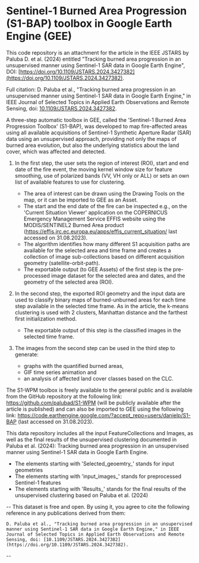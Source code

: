 # Sentinel-1 Burned Area Progression (S1-BAP) toolbox in Google Earth Engine (GEE)
This code repository is an attachment for the article in the IEEE JSTARS by Paluba D. et al. (2024) entitled "Tracking burned area progression in an unsupervised manner using Sentinel-1 SAR data in Google Earth Engine", DOI: [https://doi.org/10.1109/JSTARS.2024.3427382](https://doi.org/10.1109/JSTARS.2024.3427382).

Full citation: D. Paluba et al., "Tracking burned area progression in an unsupervised manner using Sentinel-1 SAR data in Google Earth Engine," in IEEE Journal of Selected Topics in Applied Earth Observations and Remote Sensing, doi: [10.1109/JSTARS.2024.3427382](https://doi.org/10.1109/JSTARS.2024.3427382).

A three-step automatic toolbox in GEE, called the 'Sentinel-1 Burned Area Progression Toolbox' (S1-BAP), was developed to map fire-affected areas using all available acquisitions of Sentinel-1 Synthetic Aperture Radar (SAR) data using an unsupervised approach, providing not only the maps of burned area evolution, but also the underlying statistics about the land cover, which was affected and detected. 

1. In the first step, the user sets the region of interest (ROI), start and end date of the fire event, the moving kernel window size for feature smoothing, use of polarized bands (VV, VH only or ALL) or sets an own list of available features to use for clustering.
    - The area of interest can be drawn using the Drawing Tools on the map, or it can be imported to GEE as an Asset.
    - The start and the end date of the fire can be inspected e.g., on the 'Current Situation Viewer' application on the COPERNICUS Emergency Management Service EFFIS website using the MODIS/SENTINEL2 Burned Area product (https://effis.jrc.ec.europa.eu/apps/effis_current_situation/ last accessed on 31.08.2023).
    - The algorithm identifies how many different S1 acquisition paths are available for the selected area and time frame and creates a collection of image sub-collections based on different acquisition geometry (satellite-orbit-path).
    - The exportable output (to GEE Assets) of the first step is the pre-processed image dataset for the selected area and dates, and the geometry of the selected area (ROI).

2. In the second step, the exported ROI geometry and the input data are used to classify binary maps of burned-unburned areas for each time step available in the selected time frame. As in the article, the k-means clustering is used with 2 clusters, Manhattan distance and the farthest first initialization method.
    - The exportable output of this step is the classified images in the selected time frame.

3. The images from the second step can be used in the third step to generate:
    - graphs with the quantified burned areas,
    - GIF time series animation and
    - an analysis of affected land cover classes based on the CLC.
   
The S1-WPM toolbox is freely available to the general public and is available from the GitHub repository at the following link: https://github.com/palubad/S1-WPM (will be publicly available after the article is published) and can also be imported to GEE using the following link: https://code.earthengine.google.com/?accept_repo=users/danielp/S1-BAP (last accessed on 31.08.2023).







This data repository includes all the input FeatureCollections and Images, as well as the final results of the unsupervised clustering documented in Paluba et al. (2024): Tracking burned area progression in an unsupervised manner using Sentinel-1 SAR data in Google Earth Engine.

- The elements starting with 'Selected_geoemtry_' stands for input geometries
- The elements starting with 'input_images_' stands for preprocessed Sentinel-1 features
- The elements starting with 'Results_' stands for the final results of the unsupervised clustering based on Paluba et al. (2024)



--
This dataset is free and open. 
By using it, you agree to cite the following reference 
in any publications derived from them:
 
    D. Paluba et al., "Tracking burned area progression in an unsupervised manner using Sentinel-1 SAR data in Google Earth Engine," in IEEE Journal of Selected Topics in Applied Earth Observations and Remote Sensing, doi: [10.1109/JSTARS.2024.3427382](https://doi.org/10.1109/JSTARS.2024.3427382).
--
